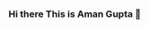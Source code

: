 ### Hi there This is Aman Gupta 👋

<!--
** Author : Aman Gupta **
** Languge : Python3 **
** Content : All python POC project **
-->

